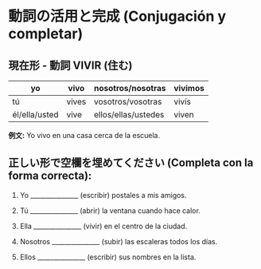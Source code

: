 # 動詞の活用と完成 (Conjugación y completar)

## 現在形 - 動詞 VIVIR (住む)

| yo | vivo | nosotros/nosotras | vivimos |
|---|---|---|---|
| tú | vives | vosotros/vosotras | vivís |
| él/ella/usted | vive | ellos/ellas/ustedes | viven |

**例文:** Yo vivo en una casa cerca de la escuela.

## 正しい形で空欄を埋めてください (Completa con la forma correcta):

1. Yo _______________ (escribir) postales a mis amigos.

2. Tú _______________ (abrir) la ventana cuando hace calor.

3. Ella _______________ (vivir) en el centro de la ciudad.

4. Nosotros _______________ (subir) las escaleras todos los días.

5. Ellos _______________ (escribir) sus nombres en la lista.